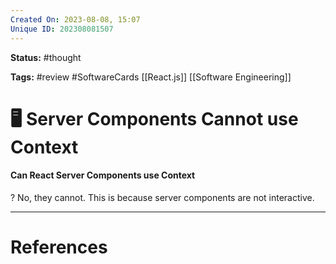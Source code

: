```yaml
---
Created On: 2023-08-08, 15:07
Unique ID: 202308081507
---
```

**Status:** #thought 

**Tags:** #review #SoftwareCards [[React.js]] [[Software Engineering]] 

# 🖥️ Server Components Cannot use Context
#### Can React Server Components use Context
? 
No, they cannot. This is because server components are not interactive.





---
# References
